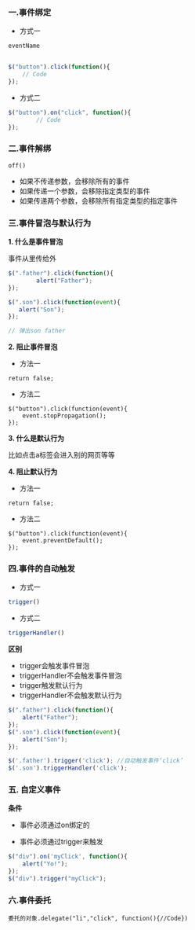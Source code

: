 

### 一.事件绑定

- 方式一
```js
eventName


$("button").click(function(){
	// Code
});
```

- 方式二
```js
$("button").on("click", function(){
		// Code
});
```

### 二.事件解绑

`off()`

- 如果不传递参数，会移除所有的事件
- 如果传递一个参数，会移除指定类型的事件
- 如果传递两个参数，会移除所有指定类型的指定事件

### 三.事件冒泡与默认行为

**1. 什么是事件冒泡**

事件从里传给外

```js
$(".father").click(function(){
        alert("Father");
});

$(".son").click(function(event){
   alert("Son");
});

// 弹出son father
```

**2. 阻止事件冒泡**

- 方法一
```
return false;
```

- 方法二
```
$("button").click(function(event){
	event.stopPropagation();
});
```

**3. 什么是默认行为**

比如点击a标签会进入别的网页等等

**4. 阻止默认行为**

- 方法一
```
return false;
```

- 方法二
```
$("button").click(function(event){
	event.preventDefault();
});
```

### 四.事件的自动触发

- 方式一
```js
trigger()
```


- 方式二
```js
triggerHandler()
```

**区别**

- trigger会触发事件冒泡
- triggerHandler不会触发事件冒泡
- trigger触发默认行为
- triggerHandler不会触发默认行为

```js
$(".father").click(function(){
    alert("Father");
});
$(".son").click(function(event){
    alert("Son");
});

$('.father').trigger('click'); //自动触发事件‘click’
$('.son').triggerHandler('click');
```

### 五. 自定义事件

**条件**

- 事件必须通过on绑定的

- 事件必须通过trigger来触发

```js
$("div").on('myClick', function(){
    alert("Yo!");
});
$("div").trigger("myClick");
```

### 六.事件委托

`委托的对象.delegate("li","click", function(){//Code})`
